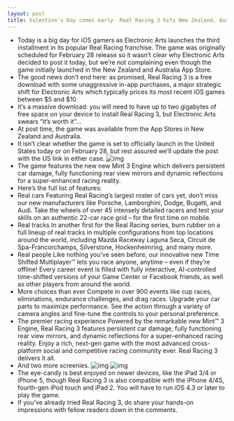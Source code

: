 ```yaml
---
layout: post
title: Valentine's Day comes early- Real Racing 3 hits New Zealand, Australia
---
```

* Today is a big day for iOS gamers as Electronic Arts launches the third installment in its popular Real Racing franchise. The game was originally scheduled for February 28 release so it wasn’t clear why Electronic Arts decided to post it today, but we’re not complaining even though the game initially launched in the New Zealand and Australia App Store.
* The good news don’t end here: as promised, Real Racing 3 is a free download with some unaggressive in-app purchases, a major strategic shift for Electronic Arts which typically prices its most recent iOS games between $5 and $10.
* It’s a massive download: you will need to have up to two gigabytes of free space on your device to install Real Racing 3, but Electronic Arts swears “it’s worth it”…
* At post time, the game was available from the App Stores in New Zealand and Australia.
* It isn’t clear whether the game is set to officially launch in the United States today or on February 28, but rest assured we’ll update the post with the US link in either case.
![img](http://media.idownloadblog.com/wp-content/uploads/2013/02/Real-Racing-3-1.0-for-iOS-iPad-screenshot-001.jpg)
* The game features the new new Mint 3 Engine which delivers persistent car damage, fully functioning rear view mirrors and dynamic reflections for a super-enhanced racing reality.
* Here’s the full list of features:
* Real cars Featuring Real Racing’s largest roster of cars yet, don’t miss our new manufacturers like Porsche, Lamborghini, Dodge, Bugatti, and Audi. Take the wheels of over 45 intensely detailed racers and test your skills on an authentic 22-car race grid – for the first time on mobile.
* Real tracks In another first for the Real Racing series, burn rubber on a full lineup of real tracks in multiple configurations from top locations around the world, including Mazda Raceway Laguna Seca, Circuit de Spa-Francorchamps, Silverstone, Hockenheimring, and many more.
* Real people Like nothing you’ve seen before, our innovative new Time Shifted Multiplayer™ lets you race anyone, anytime – even if they’re offline! Every career event is filled with fully interactive, AI-controlled time-shifted versions of your Game Center or Facebook friends, as well as other players from around the world.
* More choices than ever Compete in over 900 events like cup races, eliminations, endurance challenges, and drag races. Upgrade your car parts to maximize performance. See the action through a variety of camera angles and fine-tune the controls to your personal preference.
* The premier racing experience Powered by the remarkable new Mint™ 3 Engine, Real Racing 3 features persistent car damage, fully functioning rear view mirrors, and dynamic reflections for a super-enhanced racing reality. Enjoy a rich, next-gen game with the most advanced cross-platform social and competitive racing community ever. Real Racing 3 delivers it all.
* And two more screenies.
![img](http://media.idownloadblog.com/wp-content/uploads/2013/02/Real-Racing-3-1.0-for-iOS-iPad-screenshot-002.jpg)
![img](http://media.idownloadblog.com/wp-content/uploads/2013/02/Real-Racing-3-1.0-for-iOS-iPad-screenshot-003.jpg)
* The eye-candy is best enjoyed on newer devices, like the iPad 3/4 or iPhone 5, though Real Racing 3 is also compatible with the iPhone 4/4S, fourth-gen iPod touch and iPad 2. You will have to run iOS 4.3 or later to play the game.
* If you’ve already tried Real Racing 3, do share your hands-on impressions with fellow readers down in the comments.

